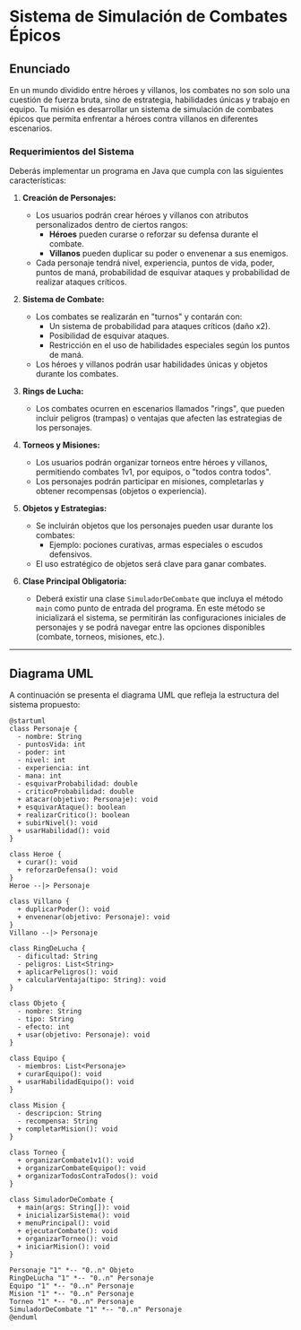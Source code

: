 # Sistema de Simulación de Combates Épicos

## Enunciado

En un mundo dividido entre héroes y villanos, los combates no son solo una cuestión de fuerza bruta, sino de estrategia, habilidades únicas y trabajo en equipo. Tu misión es desarrollar un sistema de simulación de combates épicos que permita enfrentar a héroes contra villanos en diferentes escenarios.

### Requerimientos del Sistema

Deberás implementar un programa en Java que cumpla con las siguientes características:

1. **Creación de Personajes:**
   - Los usuarios podrán crear héroes y villanos con atributos personalizados dentro de ciertos rangos:
     - **Héroes** pueden curarse o reforzar su defensa durante el combate.
     - **Villanos** pueden duplicar su poder o envenenar a sus enemigos.
   - Cada personaje tendrá nivel, experiencia, puntos de vida, poder, puntos de maná, probabilidad de esquivar ataques y probabilidad de realizar ataques críticos.

2. **Sistema de Combate:**
   - Los combates se realizarán en "turnos" y contarán con:
     - Un sistema de probabilidad para ataques críticos (daño x2).
     - Posibilidad de esquivar ataques.
     - Restricción en el uso de habilidades especiales según los puntos de maná.
   - Los héroes y villanos podrán usar habilidades únicas y objetos durante los combates.

3. **Rings de Lucha:**
   - Los combates ocurren en escenarios llamados "rings", que pueden incluir peligros (trampas) o ventajas que afecten las estrategias de los personajes.

4. **Torneos y Misiones:**
   - Los usuarios podrán organizar torneos entre héroes y villanos, permitiendo combates 1v1, por equipos, o "todos contra todos".
   - Los personajes podrán participar en misiones, completarlas y obtener recompensas (objetos o experiencia).

5. **Objetos y Estrategias:**
   - Se incluirán objetos que los personajes pueden usar durante los combates:
     - Ejemplo: pociones curativas, armas especiales o escudos defensivos.
   - El uso estratégico de objetos será clave para ganar combates.

6. **Clase Principal Obligatoria:**
   - Deberá existir una clase `SimuladorDeCombate` que incluya el método `main` como punto de entrada del programa. En este método se inicializará el sistema, se permitirán las configuraciones iniciales de personajes y se podrá navegar entre las opciones disponibles (combate, torneos, misiones, etc.).

---

## Diagrama UML

A continuación se presenta el diagrama UML que refleja la estructura del sistema propuesto:

```plantuml
@startuml
class Personaje {
  - nombre: String
  - puntosVida: int
  - poder: int
  - nivel: int
  - experiencia: int
  - mana: int
  - esquivarProbabilidad: double
  - criticoProbabilidad: double
  + atacar(objetivo: Personaje): void
  + esquivarAtaque(): boolean
  + realizarCritico(): boolean
  + subirNivel(): void
  + usarHabilidad(): void
}

class Heroe {
  + curar(): void
  + reforzarDefensa(): void
}
Heroe --|> Personaje

class Villano {
  + duplicarPoder(): void
  + envenenar(objetivo: Personaje): void
}
Villano --|> Personaje

class RingDeLucha {
  - dificultad: String
  - peligros: List<String>
  + aplicarPeligros(): void
  + calcularVentaja(tipo: String): void
}

class Objeto {
  - nombre: String
  - tipo: String
  - efecto: int
  + usar(objetivo: Personaje): void
}

class Equipo {
  - miembros: List<Personaje>
  + curarEquipo(): void
  + usarHabilidadEquipo(): void
}

class Mision {
  - descripcion: String
  - recompensa: String
  + completarMision(): void
}

class Torneo {
  + organizarCombate1v1(): void
  + organizarCombateEquipo(): void
  + organizarTodosContraTodos(): void
}

class SimuladorDeCombate {
  + main(args: String[]): void
  + inicializarSistema(): void
  + menuPrincipal(): void
  + ejecutarCombate(): void
  + organizarTorneo(): void
  + iniciarMision(): void
}

Personaje "1" *-- "0..n" Objeto
RingDeLucha "1" *-- "0..n" Personaje
Equipo "1" *-- "0..n" Personaje
Mision "1" *-- "0..n" Personaje
Torneo "1" *-- "0..n" Personaje
SimuladorDeCombate "1" *-- "0..n" Personaje
@enduml

